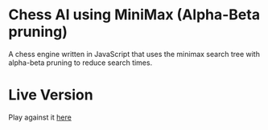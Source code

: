 # Chess AI using MiniMax (Alpha-Beta pruning)
A chess engine written in JavaScript that uses the minimax search tree with alpha-beta pruning to reduce search times.

# Live Version
Play against it [here]()
